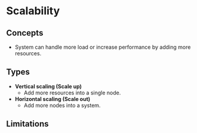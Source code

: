 # Scalability

## Concepts
- System can handle more load or increase performance by adding more resources.

## Types
- **Vertical scaling (Scale up)**
   - Add more resources into a single node.
- **Horizontal scaling (Scale out)**
   - Add more nodes into a system.

## Limitations
